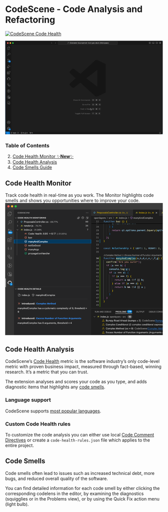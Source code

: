 # CodeScene - Code Analysis and Refactoring
[![CodeScene Code Health](https://codescene.io/projects/36131/status-badges/code-health)](https://codescene.io/projects/36131)

![screenshot3](screenshots/review-showcase.gif)


### Table of Contents
2. [Code Health Monitor ✨**New**✨](#code-health-monitor)
3. [Code Health Analysis](#code-health) 
4. [Code Smells Guide](#code-smells)

## Code Health Monitor
Track code health in real-time as you work. The Monitor highlights code smells and shows you opportunities where to improve your code.
![Refactor as you go](screenshots/code-health-monitor.png)

## Code Health Analysis
CodeScene’s [Code Health](https://codescene.io/docs/guides/technical/code-health.html) metric is the software industry’s only code-level metric with proven business impact, measured through fact-based, winning research. It’s a metric that you can trust.

The extension analyses and scores your code as you type, and adds diagnostic items that highlights any [code smells](#code-smells).

### Language support
CodeScene supports [most popular languages](https://codescene.io/docs/usage/language-support.html#supported-programming-languages).


### Custom Code Health rules
To customize the code analysis you can either use local [Code Comment Directives](https://codescene.io/docs/guides/technical/code-health.html#disable-local-smells-via-code-comment-directives) or create a `code-health-rules.json` file which applies to the entire project.  


## Code Smells

Code smells often lead to issues such as increased technical debt, more bugs, and reduced overall quality of the software.

You can find detailed information for each code smell by either clicking the corresponding codelens in the editor, by examining the diagnostics (squigglies or in the Problems view), or by using the Quick Fix action menu (light bulb).



